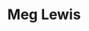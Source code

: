 ---
title: Meg Lewis
headshot: images/uploads/Meg_Lewis.jpg
jobTitle: Designer/Educator at Ghostly Ferns, Full Time You, Fool Proof
description: Meg empowers individuals to discover their unique selves through books, video series, workshops, and talks titled "Full Time You." She also coaches, creates friendly experiences, and teaches workshops for happy companies. Meg founded Ghostly Ferns, an international collective of designers and commercial artists. In Minnesota, she co-founded Fool Proof, a shared workspace for creativity and collaboration.
speakerLink: http://darngood.co
---